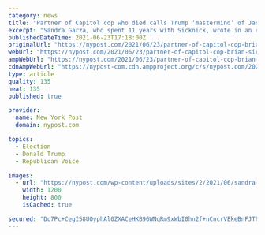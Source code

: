 ```yaml
---
category: news
title: "Partner of Capitol cop who died calls Trump ‘mastermind’ of Jan. 6 riot"
excerpt: "Sandra Garza, who spent 11 years with Sicknick, wrote in an essay published on CNN that her sadness “turned to rage” as she watched “Republican members of Congress lie on"
publishedDateTime: 2021-06-23T17:18:00Z
originalUrl: "https://nypost.com/2021/06/23/partner-of-capitol-cop-brian-sicknick-condemns-trump-and-gop-liars/"
webUrl: "https://nypost.com/2021/06/23/partner-of-capitol-cop-brian-sicknick-condemns-trump-and-gop-liars/"
ampWebUrl: "https://nypost.com/2021/06/23/partner-of-capitol-cop-brian-sicknick-condemns-trump-and-gop-liars/amp/"
cdnAmpWebUrl: "https://nypost-com.cdn.ampproject.org/c/s/nypost.com/2021/06/23/partner-of-capitol-cop-brian-sicknick-condemns-trump-and-gop-liars/amp/"
type: article
quality: 135
heat: 135
published: true

provider:
  name: New York Post
  domain: nypost.com

topics:
  - Election
  - Donald Trump
  - Republican Voice

images:
  - url: "https://nypost.com/wp-content/uploads/sites/2/2021/06/sandra-garza-24.jpeg?quality=90&strip=all&w=1200"
    width: 1200
    height: 800
    isCached: true

secured: "Dc7Pc+CegI58UOyphAl0ZXACeHKB96WNqRm9xWbI0hn2f+nCncrVEkeBnFJTPOEdE+GHe86FrZKTcQy9ov4ZKnZRrHVucaGs76KzAuPwDff5v/Y+Nr37dEB/rfJsBRWoPdP6fDUSP8m4BNH6PCCpFDmv5Fpy2WGTc0E3yzo7W105LYgyHudwAvN/U2pYX1RqpY+lsBcACccpi5Hny2h4FePYHuItXC0MftBw0wZoWffHkYXAFRSFnuVXq8CSeB2Xz/j238D2r4Jxe9uHE3YanubUXLAcIjwtcwKPrxDB+YJQTfp4rOKqOCIT8Z6VQDFsYQwiTe6mMS+MAop0Bh0fXiTM6pucEgLyfLbTzJZhWaY=;RkLXchjD6nq9wXRo+2nPYA=="
---
```


